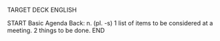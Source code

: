 TARGET DECK
ENGLISH

START
Basic
Agenda
Back: n. (pl. -s) 1 list of items to be considered at a meeting. 2 things to be done.
END
